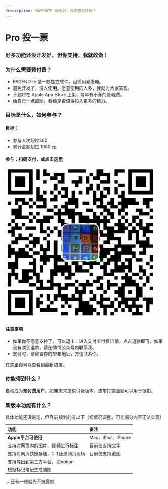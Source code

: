 ```yaml
---
description: PAGENOTE 做更好，你愿意支持吗？
---
```


# Pro 投一票

### **好多功能**还没开发好，但你支持，我就敢做！

### 为什么需要预付费？

* PAGENOTE 是一款独立软件，目前用爱发电。
* 避免开发了，没人使用。愿意使用的人多，我就为大家实现。
* 计划将在 Apple App Store 上架，每年有不菲的管理费。
* 给自己一点鼓励，看看是否值得投入更多的精力。

### 目标是什么，如何参与？

#### 目标：

* 参与人次超过200
* 累计金额超过 1000 元

#### 参与：扫码支付，或点击[这里](https://pagenote.cn/pro-plan)

![&#x4F7F;&#x7528;&#x652F;&#x4ED8;&#x5B9D;&#x3002;&#x63A8;&#x8350;&#x652F;&#x4ED8;18&#x5143;&#x3002;&#x4F60;&#x4E5F;&#x53EF;&#x4EE5;&#x81EA;&#x5B9A;&#x4E49;&#x91D1;&#x989D;](../.gitbook/assets/image%20%2827%29.png)

#### 注意事项

* 如果你不愿意支持了，可以退出：进入支付宝付费详情，点击退款即可。如果没有收到退款，请在微信公众号内联系我。
* 支付时，请留言你的邮箱地址，方便联系你。

在[这里](https://pagenote.cn/pro-plan)你可以查看到最新进度。

### 你能得到什么？

自动成为**预付费用户**。如果未来提供付费版本，该笔打赏金额可以用于抵扣。

### 新版本功能有什么？

具体功能还没敲定，但目前规划的有以下（视情况调整，可能部分内容无法实现）

| 功能 | 备注 |
| :--- | :--- |
| **Apple平台可使用** | Mac、iPad、iPhone |
| 支持对网页内的图片、视频进行标注 | 目前仅支持文字 |
| 支持对网页快照存储，1:1还原网页现场 | 目前仅支持截图 |
| 支持导出到第三方平台，如notion |  |
| 根据标记笔记生成脑图 |  |

... 还有一些就先不披露啦



